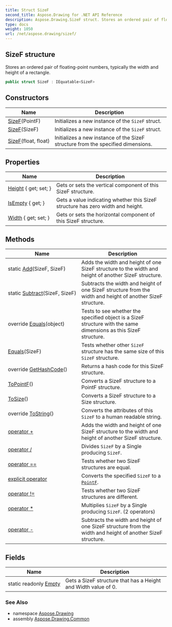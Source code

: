 ```yaml
---
title: Struct SizeF
second_title: Aspose.Drawing for .NET API Reference
description: Aspose.Drawing.SizeF struct. Stores an ordered pair of floatingpoint numbers typically the width and height of a rectangle
type: docs
weight: 1050
url: /net/aspose.drawing/sizef/
---
```

## SizeF structure

Stores an ordered pair of floating-point numbers, typically the width and height of a rectangle.

```csharp
public struct SizeF : IEquatable<SizeF>
```

## Constructors

| Name | Description |
| --- | --- |
| [SizeF](sizef/#constructor)(PointF) | Initializes a new instance of the `SizeF` struct. |
| [SizeF](sizef/#constructor_1)(SizeF) | Initializes a new instance of the `SizeF` struct. |
| [SizeF](sizef/#constructor_2)(float, float) | Initializes a new instance of the SizeF structure from the specified dimensions. |

## Properties

| Name | Description |
| --- | --- |
| [Height](../../aspose.drawing/sizef/height/) { get; set; } | Gets or sets the vertical component of this SizeF structure. |
| [IsEmpty](../../aspose.drawing/sizef/isempty/) { get; } | Gets a value indicating whether this SizeF structure has zero width and height. |
| [Width](../../aspose.drawing/sizef/width/) { get; set; } | Gets or sets the horizontal component of this SizeF structure. |

## Methods

| Name | Description |
| --- | --- |
| static [Add](../../aspose.drawing/sizef/add/)(SizeF, SizeF) | Adds the width and height of one SizeF structure to the width and height of another SizeF structure. |
| static [Subtract](../../aspose.drawing/sizef/subtract/)(SizeF, SizeF) | Subtracts the width and height of one SizeF structure from the width and height of another SizeF structure. |
| override [Equals](../../aspose.drawing/sizef/equals/#equals_1)(object) | Tests to see whether the specified object is a SizeF structure with the same dimensions as this SizeF structure. |
| [Equals](../../aspose.drawing/sizef/equals/#equals)(SizeF) | Tests whether other `SizeF` structure has the same size of this `SizeF` structure. |
| override [GetHashCode](../../aspose.drawing/sizef/gethashcode/)() | Returns a hash code for this SizeF structure. |
| [ToPointF](../../aspose.drawing/sizef/topointf/)() | Converts a SizeF structure to a PointF structure. |
| [ToSize](../../aspose.drawing/sizef/tosize/)() | Converts a SizeF structure to a Size structure. |
| override [ToString](../../aspose.drawing/sizef/tostring/)() | Converts the attributes of this `SizeF` to a human readable string. |
| [operator +](../../aspose.drawing/sizef/op_addition/) | Adds the width and height of one SizeF structure to the width and height of another SizeF structure. |
| [operator /](../../aspose.drawing/sizef/op_division/) | Divides `SizeF` by a Single producing `SizeF`. |
| [operator ==](../../aspose.drawing/sizef/op_equality/) | Tests whether two SizeF structures are equal. |
| [explicit operator](../../aspose.drawing/sizef/op_explicit/) | Converts the specified `SizeF` to a [`PointF`](../pointf/). |
| [operator !=](../../aspose.drawing/sizef/op_inequality/) | Tests whether two SizeF structures are different. |
| [operator *](../../aspose.drawing/sizef/op_multiply/#op_multiply_1) | Multiplies `SizeF` by a Single producing `SizeF`. (2 operators) |
| [operator -](../../aspose.drawing/sizef/op_subtraction/) | Subtracts the width and height of one SizeF structure from the width and height of another SizeF structure. |

## Fields

| Name | Description |
| --- | --- |
| static readonly [Empty](../../aspose.drawing/sizef/empty/) | Gets a SizeF structure that has a Height and Width value of 0. |

### See Also

* namespace [Aspose.Drawing](../../aspose.drawing/)
* assembly [Aspose.Drawing.Common](../../)



